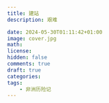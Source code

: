 ```yaml
---
title: 建站
description: 艰难

date: 2024-05-30T01:11:42+01:00
image: cover.jpg
math: 
license: 
hidden: false
comments: true
draft: true
categories: 
tags:
    - 非洲历险记
---
```



